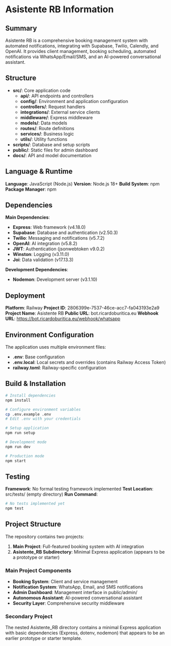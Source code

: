 # Asistente RB Information

## Summary

Asistente RB is a comprehensive booking management system with automated notifications, integrating with Supabase, Twilio, Calendly, and OpenAI. It provides client management, booking scheduling, automated notifications via WhatsApp/Email/SMS, and an AI-powered conversational assistant.

## Structure

- **src/**: Core application code
  - **api/**: API endpoints and controllers
  - **config/**: Environment and application configuration
  - **controllers/**: Request handlers
  - **integrations/**: External service clients
  - **middleware/**: Express middleware
  - **models/**: Data models
  - **routes/**: Route definitions
  - **services/**: Business logic
  - **utils/**: Utility functions
- **scripts/**: Database and setup scripts
- **public/**: Static files for admin dashboard
- **docs/**: API and model documentation

## Language & Runtime

**Language**: JavaScript (Node.js)
**Version**: Node.js 18+
**Build System**: npm
**Package Manager**: npm

## Dependencies

**Main Dependencies**:

- **Express**: Web framework (v4.18.0)
- **Supabase**: Database and authentication (v2.50.3)
- **Twilio**: Messaging and notifications (v5.7.2)
- **OpenAI**: AI integration (v5.8.2)
- **JWT**: Authentication (jsonwebtoken v9.0.2)
- **Winston**: Logging (v3.11.0)
- **Joi**: Data validation (v17.13.3)

**Development Dependencies**:

- **Nodemon**: Development server (v3.1.10)

## Deployment

**Platform**: Railway
**Project ID**: 2806399e-7537-46ce-acc7-fa043193e2a9
**Project Name**: Asistente RB
**Public URL**: bot.ricardoburitica.eu
**Webhook URL**: https://bot.ricardoburitica.eu/webhook/whatsapp

## Environment Configuration

The application uses multiple environment files:

- **.env**: Base configuration
- **.env.local**: Local secrets and overrides (contains Railway Access Token)
- **railway.toml**: Railway-specific configuration

## Build & Installation

```bash
# Install dependencies
npm install

# Configure environment variables
cp .env.example .env
# Edit .env with your credentials

# Setup application
npm run setup

# Development mode
npm run dev

# Production mode
npm start
```

## Testing

**Framework**: No formal testing framework implemented
**Test Location**: src/tests/ (empty directory)
**Run Command**:

```bash
# No tests implemented yet
npm test
```

## Project Structure

The repository contains two projects:

1. **Main Project**: Full-featured booking system with AI integration
2. **Asistente_RB Subdirectory**: Minimal Express application (appears to be a prototype or starter)

### Main Project Components

- **Booking System**: Client and service management
- **Notification System**: WhatsApp, Email, and SMS notifications
- **Admin Dashboard**: Management interface in public/admin/
- **Autonomous Assistant**: AI-powered conversational assistant
- **Security Layer**: Comprehensive security middleware

### Secondary Project

The nested Asistente_RB directory contains a minimal Express application with basic dependencies (Express, dotenv, nodemon) that appears to be an earlier prototype or starter template.
